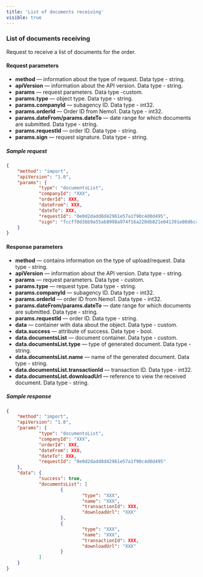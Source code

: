 ```yaml
---
title: 'List of documents receiving'
visible: true
---
```


### List of documents receiving

Request to receive a list of documents for the order.

#### Request parameters

-   **method** — information about the type of request. Data type - string.
-   **apiVersion** — information about the API version. Data type - string.
-   **params** — request parameters. Data type -custom.
-   **params.type** — object type. Data type - string.
-   **params.companyId** — subagency ID. Data type - int32.
-   **params.orderId** — Order ID from Nemo1. Data type - int32.
-   **params.dateFrom/params.dateTo** — date range for which documents are submitted. Data type - string.
-   **params.requestId** — order ID. Data type - string.
-   **params.sign** — request signature. Data type - string.

##### Sample request 
```json
{
    "method": "import",
    "apiVersion": "1.0",
    "params": {
        	"type": "documentsList",
        	"companyId": "XXX",
        	"orderId": XXX,
        	"dateFrom": XXX,
        	"dateTo": XXX,
        	"requestId": "0e0d2dadd8d42961e57a1f90c4d0d495",
        	"sign": "fccff0d3bb9a55ab8998a974f16a220db821e041391e00d6c48441c93617ce27"
    }
}
```

#### Response parameters

-   **method** — contains information on the type of upload/request. Data type - string.
-   **apiVersion** — information about the API version. Data type - string.
-   **params** — request parameters. Data type - custom.
-   **params.type** — request type. Data type - string.
-   **params.companyId** — subagency ID. Data type - int32.
-   **params.orderId** — order ID from Nemo1. Data type - int32.
-   **params.dateFrom/params.dateTo** — date range for which documents are submitted. Data type - string.
-   **params.requestId** — order ID. Data type - string.
-   **data** — container with data about the object. Data type - custom.
-   **data.success** — attribute of success. Data type - bool.
-   **data.documentsList** — document container. Data type - custom.
-   **data.documentsList.type** — type of generated document. Data type - string.
-   **data.documentsList.name** — name of the generated document. Data type - string.
-   **data.documentsList.transactionId** — transaction ID. Data type - int32.
-   **data.documentsList.downloadUrl** — reference to view the received document. Data type - string.

##### Sample response
```json
{
    "method": "import",
    "apiVersion": "1.0",
    "params": {
        	"type": "documentsList",
        	"companyId": "XXX",
        	"orderId": XXX,
        	"dateFrom": XXX,
        	"dateTo": XXX,
        	"requestId": "0e0d2dadd8d42961e57a1f90c4d0d495"
    },
    "data": {
        	"success": true,
        	"documentsList": [
                	{
                        	"type": "XXX",
                        	"name": "XXX",
                        	"transactionId": XXX,
                        	"downloadUrl": "XXX"
                	},
                	{
                        	"type": "XXX",
                        	"name": "XXX",
                        	"transactionId": XXX,
                        	"downloadUrl": "XXX"
                	}
        	]
    }
}
```
